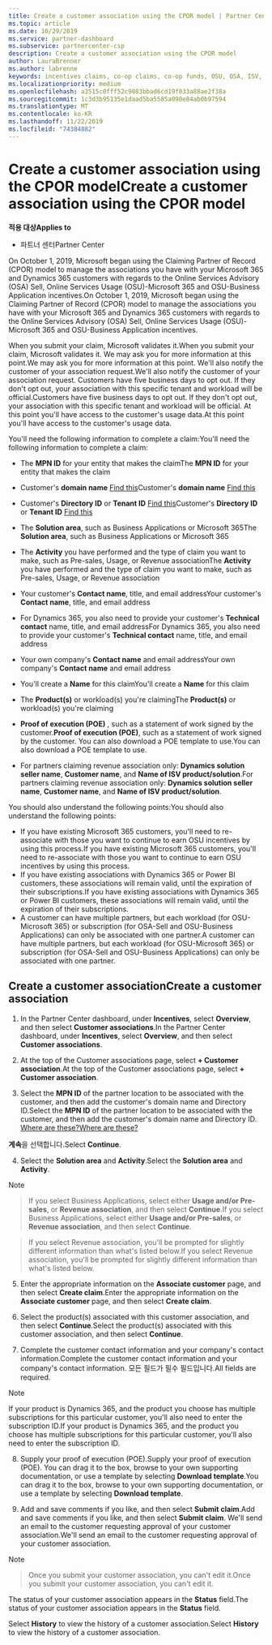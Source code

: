 ```yaml
---
title: Create a customer association using the CPOR model | Partner Center
ms.topic: article
ms.date: 10/29/2019
ms.service: partner-dashboard
ms.subservice: partnercenter-csp
description: Create a customer association using the CPOR model
author: LauraBrenner
ms.author: labrenne
keywords: incentives claims, co-op claims, co-op funds, OSU, OSA, ISV, revenue association
ms.localizationpriority: medium
ms.openlocfilehash: a3515c0fff52c9083bbad6cd19f033a88ae2f38a
ms.sourcegitcommit: 1c3d3b95135e1daad5ba5585a090e84ab0b97594
ms.translationtype: MT
ms.contentlocale: ko-KR
ms.lasthandoff: 11/22/2019
ms.locfileid: "74384882"
---
```

# <a name="create-a-customer-association-using-the-cpor-model"></a><span data-ttu-id="f581f-104">Create a customer association using the CPOR model</span><span class="sxs-lookup"><span data-stu-id="f581f-104">Create a customer association using the CPOR model</span></span>

<span data-ttu-id="f581f-105">**적용 대상**</span><span class="sxs-lookup"><span data-stu-id="f581f-105">**Applies to**</span></span>

-  <span data-ttu-id="f581f-106">파트너 센터</span><span class="sxs-lookup"><span data-stu-id="f581f-106">Partner Center</span></span>


<span data-ttu-id="f581f-107">On October 1, 2019, Microsoft began using the Claiming Partner of Record (CPOR) model to manage the associations you have with your Microsoft 365 and Dynamics 365 customers with regards to the Online Services Advisory (OSA) Sell, Online Services Usage (OSU)-Microsoft 365 and OSU-Business Application incentives.</span><span class="sxs-lookup"><span data-stu-id="f581f-107">On October 1, 2019, Microsoft began using the Claiming Partner of Record (CPOR) model to manage the associations you have with your Microsoft 365 and Dynamics 365 customers with regards to the Online Services Advisory (OSA) Sell, Online Services Usage (OSU)-Microsoft 365 and OSU-Business Application incentives.</span></span>

<span data-ttu-id="f581f-108">When you submit your claim, Microsoft validates it.</span><span class="sxs-lookup"><span data-stu-id="f581f-108">When you submit your claim, Microsoft validates it.</span></span> <span data-ttu-id="f581f-109">We may ask you for more information at this point.</span><span class="sxs-lookup"><span data-stu-id="f581f-109">We may ask you for more information at this point.</span></span> <span data-ttu-id="f581f-110">We'll also notify the customer of your association request.</span><span class="sxs-lookup"><span data-stu-id="f581f-110">We'll also notify the customer of your association request.</span></span> <span data-ttu-id="f581f-111">Customers have five business days to opt out. If they don't opt out, your association with this specific tenant and workload will be official.</span><span class="sxs-lookup"><span data-stu-id="f581f-111">Customers have five business days to opt out. If they don't opt out, your association with this specific tenant and workload will be official.</span></span> <span data-ttu-id="f581f-112">At this point you'll have access to the customer's usage data.</span><span class="sxs-lookup"><span data-stu-id="f581f-112">At this point you'll have access to the customer's usage data.</span></span> 

<span data-ttu-id="f581f-113">You'll need the following information to complete a claim:</span><span class="sxs-lookup"><span data-stu-id="f581f-113">You'll need the following information to complete a claim:</span></span>

- <span data-ttu-id="f581f-114">The **MPN ID** for your entity that makes the claim</span><span class="sxs-lookup"><span data-stu-id="f581f-114">The **MPN ID** for your entity that makes the claim</span></span>

- <span data-ttu-id="f581f-115">Customer's **domain name** [Find this](https://docs.microsoft.com/partner-center/find-customer-domain-name)</span><span class="sxs-lookup"><span data-stu-id="f581f-115">Customer's **domain name** [Find this](https://docs.microsoft.com/partner-center/find-customer-domain-name)</span></span>

- <span data-ttu-id="f581f-116">Customer's **Directory ID** or **Tenant ID** [Find this](https://docs.microsoft.com/partner-center/find-customer-domain-name)</span><span class="sxs-lookup"><span data-stu-id="f581f-116">Customer's **Directory ID** or **Tenant ID** [Find this](https://docs.microsoft.com/partner-center/find-customer-domain-name)</span></span>

- <span data-ttu-id="f581f-117">The **Solution area**, such as Business Applications or Microsoft 365</span><span class="sxs-lookup"><span data-stu-id="f581f-117">The **Solution area**, such as Business Applications or Microsoft 365</span></span>

- <span data-ttu-id="f581f-118">The **Activity** you have performed and the type of claim you want to make, such as Pre-sales, Usage, or Revenue association</span><span class="sxs-lookup"><span data-stu-id="f581f-118">The **Activity** you have performed and the type of claim you want to make, such as Pre-sales, Usage, or Revenue association</span></span>

- <span data-ttu-id="f581f-119">Your customer's **Contact name**, title, and email address</span><span class="sxs-lookup"><span data-stu-id="f581f-119">Your customer's **Contact name**, title, and email address</span></span>

- <span data-ttu-id="f581f-120">For Dynamics 365, you also need to provide your customer's **Technical contact** name, title, and email address</span><span class="sxs-lookup"><span data-stu-id="f581f-120">For Dynamics 365, you also need to provide your customer's **Technical contact** name, title, and email address</span></span>

- <span data-ttu-id="f581f-121">Your own company's **Contact name** and email address</span><span class="sxs-lookup"><span data-stu-id="f581f-121">Your own company's **Contact name** and email address</span></span>

- <span data-ttu-id="f581f-122">You'll create a **Name** for this claim</span><span class="sxs-lookup"><span data-stu-id="f581f-122">You'll create a **Name** for this claim</span></span>

- <span data-ttu-id="f581f-123">The **Product(s)** or workload(s) you're claiming</span><span class="sxs-lookup"><span data-stu-id="f581f-123">The **Product(s)** or workload(s) you're claiming</span></span>

- <span data-ttu-id="f581f-124">**Proof of execution (POE)** , such as a statement of work signed by the customer.</span><span class="sxs-lookup"><span data-stu-id="f581f-124">**Proof of execution (POE)**, such as a statement of work signed by the customer.</span></span> <span data-ttu-id="f581f-125">You can also download a POE template to use.</span><span class="sxs-lookup"><span data-stu-id="f581f-125">You can also download a POE template to use.</span></span>

- <span data-ttu-id="f581f-126">For partners claiming revenue association only: **Dynamics solution seller name**, **Customer name**, and **Name of ISV product/solution**.</span><span class="sxs-lookup"><span data-stu-id="f581f-126">For partners claiming revenue association only: **Dynamics solution seller name**, **Customer name**, and **Name of ISV product/solution**.</span></span> 

<span data-ttu-id="f581f-127">You should also understand the following points:</span><span class="sxs-lookup"><span data-stu-id="f581f-127">You should also understand the following points:</span></span>
- <span data-ttu-id="f581f-128">If you have existing Microsoft 365 customers, you'll need to re-associate with those you want to continue to earn OSU incentives by using this process.</span><span class="sxs-lookup"><span data-stu-id="f581f-128">If you have existing Microsoft 365 customers, you'll need to re-associate with those you want to continue to earn OSU incentives by using this process.</span></span>
- <span data-ttu-id="f581f-129">If you have existing associations with Dynamics 365 or Power BI customers, these associations will remain valid, until the expiration of their subscriptions.</span><span class="sxs-lookup"><span data-stu-id="f581f-129">If you have existing associations with Dynamics 365 or Power BI customers, these associations will remain valid, until the expiration of their subscriptions.</span></span>
- <span data-ttu-id="f581f-130">A customer can have multiple partners, but each workload (for OSU-Microsoft 365) or subscription (for OSA-Sell and OSU-Business Applications) can only be associated with one partner.</span><span class="sxs-lookup"><span data-stu-id="f581f-130">A customer can have multiple partners, but each workload (for OSU-Microsoft 365) or subscription (for OSA-Sell and OSU-Business Applications) can only be associated with one partner.</span></span>

## <a name="create-a-customer-association"></a><span data-ttu-id="f581f-131">Create a customer association</span><span class="sxs-lookup"><span data-stu-id="f581f-131">Create a customer association</span></span>
1.  <span data-ttu-id="f581f-132">In the Partner Center dashboard, under **Incentives**, select **Overview**, and then select **Customer associations**.</span><span class="sxs-lookup"><span data-stu-id="f581f-132">In the Partner Center dashboard, under **Incentives**, select **Overview**, and then select **Customer associations**.</span></span> 

2.  <span data-ttu-id="f581f-133">At the top of the Customer associations page, select **+ Customer association**.</span><span class="sxs-lookup"><span data-stu-id="f581f-133">At the top of the Customer associations page, select **+ Customer association**.</span></span>

3.  <span data-ttu-id="f581f-134">Select the **MPN ID** of the partner location to be associated with the customer, and then add the customer's domain name and Directory ID.</span><span class="sxs-lookup"><span data-stu-id="f581f-134">Select the **MPN ID** of the partner location to be associated with the customer, and then add the customer's domain name and Directory ID.</span></span> [<span data-ttu-id="f581f-135">Where are these?</span><span class="sxs-lookup"><span data-stu-id="f581f-135">Where are these?</span></span>](https://docs.microsoft.com/partner-center/find-customer-domain-name)

<span data-ttu-id="f581f-136">**계속**을 선택합니다.</span><span class="sxs-lookup"><span data-stu-id="f581f-136">Select **Continue**.</span></span>

4.  <span data-ttu-id="f581f-137">Select the **Solution area** and **Activity**.</span><span class="sxs-lookup"><span data-stu-id="f581f-137">Select the **Solution area** and **Activity**.</span></span> 

>[!Note]

><span data-ttu-id="f581f-138">If you select Business Applications, select either **Usage and/or Pre-sales**, or **Revenue association**, and then select **Continue**.</span><span class="sxs-lookup"><span data-stu-id="f581f-138">If you select Business Applications, select either **Usage and/or Pre-sales**, or **Revenue association**, and then select **Continue**.</span></span> 

><span data-ttu-id="f581f-139">If you select Revenue association, you'll be prompted for slightly different information than what's listed below.</span><span class="sxs-lookup"><span data-stu-id="f581f-139">If you select Revenue association, you'll be prompted for slightly different information than what's listed below.</span></span> 

5.  <span data-ttu-id="f581f-140">Enter the appropriate information on the **Associate customer** page, and then select **Create claim**.</span><span class="sxs-lookup"><span data-stu-id="f581f-140">Enter the appropriate information on the **Associate customer** page, and then select **Create claim**.</span></span>

6.  <span data-ttu-id="f581f-141">Select the product(s) associated with this customer association, and then select **Continue**.</span><span class="sxs-lookup"><span data-stu-id="f581f-141">Select the product(s) associated with this customer association, and then select **Continue**.</span></span>

7.  <span data-ttu-id="f581f-142">Complete the customer contact information and your company's contact information.</span><span class="sxs-lookup"><span data-stu-id="f581f-142">Complete the customer contact information and your company's contact information.</span></span> <span data-ttu-id="f581f-143">모든 필드가 필수 필드입니다.</span><span class="sxs-lookup"><span data-stu-id="f581f-143">All fields are required.</span></span> 

>[!Note]

<span data-ttu-id="f581f-144">If your product is Dynamics 365, and the product you choose has multiple subscriptions for this particular customer, you'll also need to enter the subscription ID.</span><span class="sxs-lookup"><span data-stu-id="f581f-144">If your product is Dynamics 365, and the product you choose has multiple subscriptions for this particular customer, you'll also need to enter the subscription ID.</span></span>

8.  <span data-ttu-id="f581f-145">Supply your proof of execution (POE).</span><span class="sxs-lookup"><span data-stu-id="f581f-145">Supply your proof of execution (POE).</span></span> <span data-ttu-id="f581f-146">You can drag it to the box, browse to your own supporting documentation, or use a template by selecting **Download template**.</span><span class="sxs-lookup"><span data-stu-id="f581f-146">You can drag it to the box, browse to your own supporting documentation, or use a template by selecting **Download template**.</span></span> 

9.  <span data-ttu-id="f581f-147">Add and save comments if you like, and then select **Submit claim**.</span><span class="sxs-lookup"><span data-stu-id="f581f-147">Add and save comments if you like, and then select **Submit claim**.</span></span> <span data-ttu-id="f581f-148">We'll send an email to the customer requesting approval of your customer association.</span><span class="sxs-lookup"><span data-stu-id="f581f-148">We'll send an email to the customer requesting approval of your customer association.</span></span> 

>[!NOTE]

><span data-ttu-id="f581f-149">Once you submit your customer association, you can't edit it.</span><span class="sxs-lookup"><span data-stu-id="f581f-149">Once you submit your customer association, you can't edit it.</span></span> 

<span data-ttu-id="f581f-150">The status of your customer association appears in the **Status** field.</span><span class="sxs-lookup"><span data-stu-id="f581f-150">The status of your customer association appears in the **Status** field.</span></span> 

<span data-ttu-id="f581f-151">Select **History** to view the history of a customer association.</span><span class="sxs-lookup"><span data-stu-id="f581f-151">Select **History** to view the history of a customer association.</span></span>
